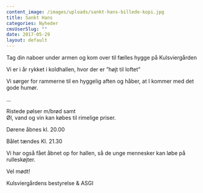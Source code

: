 ```yaml
---
content_image: /images/uploads/sankt-hans-billede-kopi.jpg
title: Sankt Hans
categories: Nyheder
cmsUserSlug: ""
date: 2017-05-29 
layout: default
---
```


                                                                                                                                                                                                                                                                                                                                                                                                                                                                                                                                                                                                                                                                                                                                                                                                                                                   


Tag din naboer under armen og kom over til fælles hygge på Kulsviergården</P><P> Vi er i år rykket i koldhallen, hvor der er ”højt til loftet”</P><P> Vi sørger for rammerne til en hyggelig aften og håber, at I kommer med det gode humør.</P><SPAN class="text_exposed_hide">...</SPAN><DIV class="text_exposed_show"><P> Ristede pølser m/brød samt<BR> Øl, vand og vin kan købes til rimelige priser.</P><P> Dørene åbnes kl. 20.00</P><P> Bålet tændes Kl. 21.30  </P><P> Vi har også fået åbnet op for hallen, så de unge mennesker kan løbe på rulleskøjter.</P><P> Vel mødt!</P><P> Kulsviergårdens bestyrelse &amp; ASGI</P></DIV></DIV><!--EndFragment--></DIV></DIV></DIV></DIV></DIV></DIV></DIV></DIV></DIV></DIV></DIV></DIV></DIV></DIV></DIV></DIV></DIV></DIV></DIV></DIV></DIV></DIV></DIV></BODY></HTML>